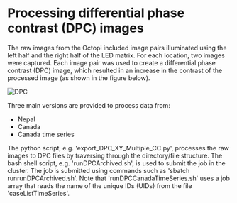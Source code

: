 # Processing differential phase contrast (DPC) images

The raw images from the Octopi included image pairs illuminated using the left half and the right half of the LED matrix. For each location, two images were captured. Each image pair was used to create a differential phase contrast (DPC) image, which resulted in an increase in the contrast of the processed image (as shown in the figure below).

![DPC](https://github.com/p-shrestha/erythroSight/assets/62575038/426a8601-f03b-4385-a1e0-89cbefe35f19)

Three main versions are provided to process data from: 
- Nepal
- Canada
- Canada time series

The python script, e.g. 'export_DPC_XY_Multiple_CC.py', processes the raw images to DPC files by traversing through the directory/file structure. The bash shell script, e.g. 'runDPCArchived.sh', is used to submit the job in the cluster. The job is submitted using commands such as 'sbatch runrunDPCArchived.sh'. Note that 'runDPCCanadaTimeSeries.sh' uses a job array that reads the name of the unique IDs (UIDs) from the file 'caseListTimeSeries'. 
